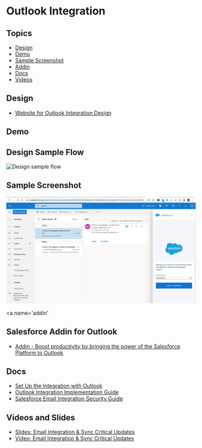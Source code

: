 # Outlook Integration 

## Topics
- [Design](#design)
- [Demo](#demo)
- [Sample Screenshot](#sample)
- [Addin](#addin)
- [Docs](#docs)
- [Videos](#videos)


## Design
<a name='design'></a>
- [Website for Outlook Integration Design](https://www.salesforce-email.com/)

## Demo
<a name='demo'></a>
## Design Sample Flow 
![Design sample flow](img/oi-1.gif) 

<a name='sample'></a>
## Sample Screenshot
![Sample Screenshot](img/s-oi-1.png)

<a name='addin'</a>
## Salesforce Addin for Outlook
- [Addin - Boost productivity by bringing the power of the Salesforce Platform to Outlook](https://appsource.microsoft.com/en-us/product/office/WA104379334?tab=Overview)

<a name='docs'></a>
## Docs
- [Set Up the Integration with Outlook](https://help.salesforce.com/articleView?id=app_for_outlook_setup_parent.htm&type=5)
- [Outlook Integration Implementation Guide](https://resources.docs.salesforce.com/latest/latest/en-us/sfdc/pdf/sales_outlook_integration_impl_guide.pdf)
- [Salesforce Email Integration Security Guide](https://resources.docs.salesforce.com/latest/latest/en-us/sfdc/pdf/sales_email_integration_security.pdf)

<a name='videos'></a>
## Videos and Slides
- [Slides: Email Integration & Sync Critical Updates](https://trailblazers.salesforce.com/0694S000001Bad2)
- [Video: Email Integration & Sync Critical Updates](https://salesforce.vidyard.com/watch/AkXrV7BRzc6s47hYgoDFmN)


